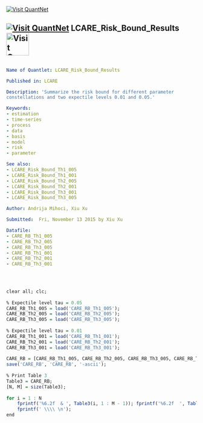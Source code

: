 
[<img src="https://github.com/QuantLet/Styleguide-and-Validation-procedure/blob/master/pictures/banner.png" alt="Visit QuantNet">](http://quantlet.de/index.php?p=info)

## [<img src="https://github.com/QuantLet/Styleguide-and-Validation-procedure/blob/master/pictures/qloqo.png" alt="Visit QuantNet">](http://quantlet.de/) **LCARE_Risk_Bound_Results** [<img src="https://github.com/QuantLet/Styleguide-and-Validation-procedure/blob/master/pictures/QN2.png" width="60" alt="Visit QuantNet 2.0">](http://quantlet.de/d3/ia)


```yaml

Name of Quantlet: LCARE_Risk_Bound_Results

Published in: LCARE

Description: 'Summarize the risk bound for different parameter
constellations and two expectile levels 0.01 and 0.05.'

Keywords:
- estimation
- time-series
- process
- data
- basis
- model   
- risk
- parameter

See also: 
- LCARE_Risk_Bound_Th1_005
- LCARE_Risk_Bound_Th1_001
- LCARE_Risk_Bound_Th2_005
- LCARE_Risk_Bound_Th2_001
- LCARE_Risk_Bound_Th3_001
- LCARE_Risk_Bound_Th3_005

Author: Andrija Mihoci, Xiu Xu

Submitted:  Fri, November 13 2015 by Xiu Xu

Datafile: 
- CARE_RB_Th1_005
- CARE_RB_Th2_005
- CARE_RB_Th3_005
- CARE_RB_Th1_001
- CARE_RB_Th2_001
- CARE_RB_Th3_001

```




```R

 
 
clear all; clc;
 
% Expectile level tau = 0.05
CARE_RB_Th1_005 = load('CARE_RB_Th1_005');
CARE_RB_Th2_005 = load('CARE_RB_Th2_005');
CARE_RB_Th3_005 = load('CARE_RB_Th3_005');
 
% Expectile level tau = 0.01
CARE_RB_Th1_001 = load('CARE_RB_Th1_001');
CARE_RB_Th2_001 = load('CARE_RB_Th2_001');
CARE_RB_Th3_001 = load('CARE_RB_Th3_001');
 
CARE_RB = [CARE_RB_Th1_005, CARE_RB_Th2_005, CARE_RB_Th3_005, CARE_RB_Th1_001, CARE_RB_Th2_001, CARE_RB_Th3_001];
save('CARE_RB', 'CARE_RB', '-ascii');
 
% Print Table 3
Table3 = CARE_RB;
[N, M] = size(Table3);
 
for i = 1 : N
    fprintf('%6.2f  & ', Table3(i, 1 : M - 1)); fprintf('%6.2f  ', Table3(i, M));     
    fprintf(' \\\\ \n');
end

